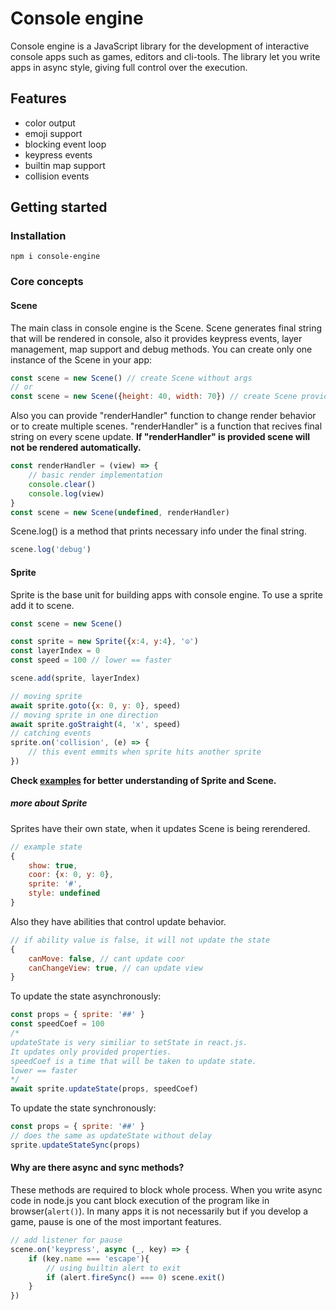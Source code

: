 # Console engine
Console engine is a JavaScript library for the development of interactive console apps such as games, editors and cli-tools. The library let you write apps in async style, giving full control over the execution.
## Features
 - color output
 - emoji support
 - blocking event loop
 - keypress events
 - builtin map support
 - collision events

## Getting started
### Installation
```shell
npm i console-engine
```
### Core concepts
#### Scene
The main class in console engine is the Scene. Scene generates final string that will be rendered in console, also it provides keypress events, layer management, map support and debug methods.
You can create only one instance of the Scene in your app:
```javascript
const scene = new Scene() // create Scene without args
// or
const scene = new Scene({height: 40, width: 70}) // create Scene providing size
```
Also you can provide "renderHandler" function to change render behavior or to create multiple scenes. "renderHandler" is a function that recives final string on every scene update. **If "renderHandler" is provided scene will not be rendered automatically.**
```javascript
const renderHandler = (view) => {
	// basic render implementation
	console.clear()
	console.log(view)
}
const scene = new Scene(undefined, renderHandler)
```
Scene.log() is a method that prints necessary info under the final string.
```javascript
scene.log('debug')
```

#### Sprite
Sprite is the base unit for building apps with console engine. To use a sprite add it to scene.

```javascript
const scene = new Scene()

const sprite = new Sprite({x:4, y:4}, '☮️')
const layerIndex = 0
const speed = 100 // lower == faster

scene.add(sprite, layerIndex)

// moving sprite
await sprite.goto({x: 0, y: 0}, speed)
// moving sprite in one direction
await sprite.goStraight(4, 'x', speed)
// catching events
sprite.on('collision', (e) => {
    // this event emmits when sprite hits another sprite
})
```
**Check [examples](https://github.com/GachiLord/console-engine/tree/master/examples "examples") for better understanding of Sprite and Scene.**

##### more about Sprite
Sprites have their own state, when it updates Scene is being rerendered.
```javascript
// example state
{
    show: true,
    coor: {x: 0, y: 0},
    sprite: '#',
    style: undefined
}
```
Also they have abilities that control update behavior.
```javascript
// if ability value is false, it will not update the state
{
	canMove: false, // cant update coor
	canChangeView: true, // can update view
}
```
To update the state asynchronously:
```javascript
const props = { sprite: '##' }
const speedCoef = 100
/*
updateState is very similiar to setState in react.js.
It updates only provided properties.
speedCoef is a time that will be taken to update state.
lower == faster
*/
await sprite.updateState(props, speedCoef)
```
To update the state synchronously:
```javascript
const props = { sprite: '##' }
// does the same as updateState without delay
sprite.updateStateSync(props)
```
#### Why are there async and sync methods?
These methods are required to block whole process. When you write async code in node.js you cant block execution of the program like in browser(`alert()`). In many apps it is not necessarily but if you develop a game, pause is one of the most important features.
```javascript
// add listener for pause
scene.on('keypress', async (_, key) => {
    if (key.name === 'escape'){
		// using builtin alert to exit
        if (alert.fireSync() === 0) scene.exit()
    }
})
```
